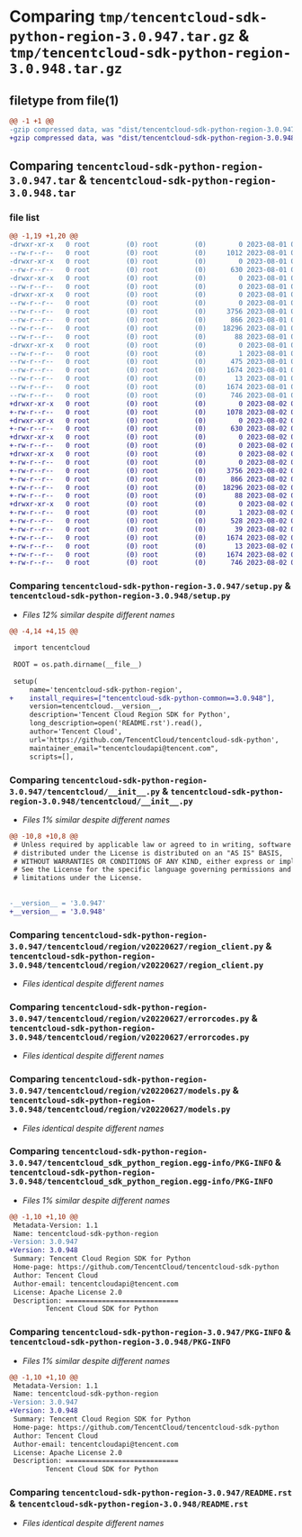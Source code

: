 # Comparing `tmp/tencentcloud-sdk-python-region-3.0.947.tar.gz` & `tmp/tencentcloud-sdk-python-region-3.0.948.tar.gz`

## filetype from file(1)

```diff
@@ -1 +1 @@
-gzip compressed data, was "dist/tencentcloud-sdk-python-region-3.0.947.tar", last modified: Tue Aug  1 00:54:03 2023, max compression
+gzip compressed data, was "dist/tencentcloud-sdk-python-region-3.0.948.tar", last modified: Wed Aug  2 00:35:45 2023, max compression
```

## Comparing `tencentcloud-sdk-python-region-3.0.947.tar` & `tencentcloud-sdk-python-region-3.0.948.tar`

### file list

```diff
@@ -1,19 +1,20 @@
-drwxr-xr-x   0 root         (0) root         (0)        0 2023-08-01 00:54:03.000000 tencentcloud-sdk-python-region-3.0.947/
--rw-r--r--   0 root         (0) root         (0)     1012 2023-08-01 00:54:03.000000 tencentcloud-sdk-python-region-3.0.947/setup.py
-drwxr-xr-x   0 root         (0) root         (0)        0 2023-08-01 00:54:03.000000 tencentcloud-sdk-python-region-3.0.947/tencentcloud/
--rw-r--r--   0 root         (0) root         (0)      630 2023-08-01 00:54:03.000000 tencentcloud-sdk-python-region-3.0.947/tencentcloud/__init__.py
-drwxr-xr-x   0 root         (0) root         (0)        0 2023-08-01 00:54:03.000000 tencentcloud-sdk-python-region-3.0.947/tencentcloud/region/
--rw-r--r--   0 root         (0) root         (0)        0 2023-08-01 00:54:03.000000 tencentcloud-sdk-python-region-3.0.947/tencentcloud/region/__init__.py
-drwxr-xr-x   0 root         (0) root         (0)        0 2023-08-01 00:54:03.000000 tencentcloud-sdk-python-region-3.0.947/tencentcloud/region/v20220627/
--rw-r--r--   0 root         (0) root         (0)        0 2023-08-01 00:54:03.000000 tencentcloud-sdk-python-region-3.0.947/tencentcloud/region/v20220627/__init__.py
--rw-r--r--   0 root         (0) root         (0)     3756 2023-08-01 00:54:03.000000 tencentcloud-sdk-python-region-3.0.947/tencentcloud/region/v20220627/region_client.py
--rw-r--r--   0 root         (0) root         (0)      866 2023-08-01 00:54:03.000000 tencentcloud-sdk-python-region-3.0.947/tencentcloud/region/v20220627/errorcodes.py
--rw-r--r--   0 root         (0) root         (0)    18296 2023-08-01 00:54:03.000000 tencentcloud-sdk-python-region-3.0.947/tencentcloud/region/v20220627/models.py
--rw-r--r--   0 root         (0) root         (0)       88 2023-08-01 00:54:03.000000 tencentcloud-sdk-python-region-3.0.947/setup.cfg
-drwxr-xr-x   0 root         (0) root         (0)        0 2023-08-01 00:54:03.000000 tencentcloud-sdk-python-region-3.0.947/tencentcloud_sdk_python_region.egg-info/
--rw-r--r--   0 root         (0) root         (0)        1 2023-08-01 00:54:03.000000 tencentcloud-sdk-python-region-3.0.947/tencentcloud_sdk_python_region.egg-info/dependency_links.txt
--rw-r--r--   0 root         (0) root         (0)      475 2023-08-01 00:54:03.000000 tencentcloud-sdk-python-region-3.0.947/tencentcloud_sdk_python_region.egg-info/SOURCES.txt
--rw-r--r--   0 root         (0) root         (0)     1674 2023-08-01 00:54:03.000000 tencentcloud-sdk-python-region-3.0.947/tencentcloud_sdk_python_region.egg-info/PKG-INFO
--rw-r--r--   0 root         (0) root         (0)       13 2023-08-01 00:54:03.000000 tencentcloud-sdk-python-region-3.0.947/tencentcloud_sdk_python_region.egg-info/top_level.txt
--rw-r--r--   0 root         (0) root         (0)     1674 2023-08-01 00:54:03.000000 tencentcloud-sdk-python-region-3.0.947/PKG-INFO
--rw-r--r--   0 root         (0) root         (0)      746 2023-08-01 00:54:03.000000 tencentcloud-sdk-python-region-3.0.947/README.rst
+drwxr-xr-x   0 root         (0) root         (0)        0 2023-08-02 00:35:45.000000 tencentcloud-sdk-python-region-3.0.948/
+-rw-r--r--   0 root         (0) root         (0)     1078 2023-08-02 00:35:45.000000 tencentcloud-sdk-python-region-3.0.948/setup.py
+drwxr-xr-x   0 root         (0) root         (0)        0 2023-08-02 00:35:45.000000 tencentcloud-sdk-python-region-3.0.948/tencentcloud/
+-rw-r--r--   0 root         (0) root         (0)      630 2023-08-02 00:35:45.000000 tencentcloud-sdk-python-region-3.0.948/tencentcloud/__init__.py
+drwxr-xr-x   0 root         (0) root         (0)        0 2023-08-02 00:35:45.000000 tencentcloud-sdk-python-region-3.0.948/tencentcloud/region/
+-rw-r--r--   0 root         (0) root         (0)        0 2023-08-02 00:35:45.000000 tencentcloud-sdk-python-region-3.0.948/tencentcloud/region/__init__.py
+drwxr-xr-x   0 root         (0) root         (0)        0 2023-08-02 00:35:45.000000 tencentcloud-sdk-python-region-3.0.948/tencentcloud/region/v20220627/
+-rw-r--r--   0 root         (0) root         (0)        0 2023-08-02 00:35:45.000000 tencentcloud-sdk-python-region-3.0.948/tencentcloud/region/v20220627/__init__.py
+-rw-r--r--   0 root         (0) root         (0)     3756 2023-08-02 00:35:45.000000 tencentcloud-sdk-python-region-3.0.948/tencentcloud/region/v20220627/region_client.py
+-rw-r--r--   0 root         (0) root         (0)      866 2023-08-02 00:35:45.000000 tencentcloud-sdk-python-region-3.0.948/tencentcloud/region/v20220627/errorcodes.py
+-rw-r--r--   0 root         (0) root         (0)    18296 2023-08-02 00:35:45.000000 tencentcloud-sdk-python-region-3.0.948/tencentcloud/region/v20220627/models.py
+-rw-r--r--   0 root         (0) root         (0)       88 2023-08-02 00:35:45.000000 tencentcloud-sdk-python-region-3.0.948/setup.cfg
+drwxr-xr-x   0 root         (0) root         (0)        0 2023-08-02 00:35:45.000000 tencentcloud-sdk-python-region-3.0.948/tencentcloud_sdk_python_region.egg-info/
+-rw-r--r--   0 root         (0) root         (0)        1 2023-08-02 00:35:45.000000 tencentcloud-sdk-python-region-3.0.948/tencentcloud_sdk_python_region.egg-info/dependency_links.txt
+-rw-r--r--   0 root         (0) root         (0)      528 2023-08-02 00:35:45.000000 tencentcloud-sdk-python-region-3.0.948/tencentcloud_sdk_python_region.egg-info/SOURCES.txt
+-rw-r--r--   0 root         (0) root         (0)       39 2023-08-02 00:35:45.000000 tencentcloud-sdk-python-region-3.0.948/tencentcloud_sdk_python_region.egg-info/requires.txt
+-rw-r--r--   0 root         (0) root         (0)     1674 2023-08-02 00:35:45.000000 tencentcloud-sdk-python-region-3.0.948/tencentcloud_sdk_python_region.egg-info/PKG-INFO
+-rw-r--r--   0 root         (0) root         (0)       13 2023-08-02 00:35:45.000000 tencentcloud-sdk-python-region-3.0.948/tencentcloud_sdk_python_region.egg-info/top_level.txt
+-rw-r--r--   0 root         (0) root         (0)     1674 2023-08-02 00:35:45.000000 tencentcloud-sdk-python-region-3.0.948/PKG-INFO
+-rw-r--r--   0 root         (0) root         (0)      746 2023-08-02 00:35:45.000000 tencentcloud-sdk-python-region-3.0.948/README.rst
```

### Comparing `tencentcloud-sdk-python-region-3.0.947/setup.py` & `tencentcloud-sdk-python-region-3.0.948/setup.py`

 * *Files 12% similar despite different names*

```diff
@@ -4,14 +4,15 @@
 
 import tencentcloud
 
 ROOT = os.path.dirname(__file__)
 
 setup(
     name='tencentcloud-sdk-python-region',
+    install_requires=["tencentcloud-sdk-python-common==3.0.948"],
     version=tencentcloud.__version__,
     description='Tencent Cloud Region SDK for Python',
     long_description=open('README.rst').read(),
     author='Tencent Cloud',
     url='https://github.com/TencentCloud/tencentcloud-sdk-python',
     maintainer_email="tencentcloudapi@tencent.com",
     scripts=[],
```

### Comparing `tencentcloud-sdk-python-region-3.0.947/tencentcloud/__init__.py` & `tencentcloud-sdk-python-region-3.0.948/tencentcloud/__init__.py`

 * *Files 1% similar despite different names*

```diff
@@ -10,8 +10,8 @@
 # Unless required by applicable law or agreed to in writing, software
 # distributed under the License is distributed on an "AS IS" BASIS,
 # WITHOUT WARRANTIES OR CONDITIONS OF ANY KIND, either express or implied.
 # See the License for the specific language governing permissions and
 # limitations under the License.
 
 
-__version__ = '3.0.947'
+__version__ = '3.0.948'
```

### Comparing `tencentcloud-sdk-python-region-3.0.947/tencentcloud/region/v20220627/region_client.py` & `tencentcloud-sdk-python-region-3.0.948/tencentcloud/region/v20220627/region_client.py`

 * *Files identical despite different names*

### Comparing `tencentcloud-sdk-python-region-3.0.947/tencentcloud/region/v20220627/errorcodes.py` & `tencentcloud-sdk-python-region-3.0.948/tencentcloud/region/v20220627/errorcodes.py`

 * *Files identical despite different names*

### Comparing `tencentcloud-sdk-python-region-3.0.947/tencentcloud/region/v20220627/models.py` & `tencentcloud-sdk-python-region-3.0.948/tencentcloud/region/v20220627/models.py`

 * *Files identical despite different names*

### Comparing `tencentcloud-sdk-python-region-3.0.947/tencentcloud_sdk_python_region.egg-info/PKG-INFO` & `tencentcloud-sdk-python-region-3.0.948/tencentcloud_sdk_python_region.egg-info/PKG-INFO`

 * *Files 1% similar despite different names*

```diff
@@ -1,10 +1,10 @@
 Metadata-Version: 1.1
 Name: tencentcloud-sdk-python-region
-Version: 3.0.947
+Version: 3.0.948
 Summary: Tencent Cloud Region SDK for Python
 Home-page: https://github.com/TencentCloud/tencentcloud-sdk-python
 Author: Tencent Cloud
 Author-email: tencentcloudapi@tencent.com
 License: Apache License 2.0
 Description: ============================
         Tencent Cloud SDK for Python
```

### Comparing `tencentcloud-sdk-python-region-3.0.947/PKG-INFO` & `tencentcloud-sdk-python-region-3.0.948/PKG-INFO`

 * *Files 1% similar despite different names*

```diff
@@ -1,10 +1,10 @@
 Metadata-Version: 1.1
 Name: tencentcloud-sdk-python-region
-Version: 3.0.947
+Version: 3.0.948
 Summary: Tencent Cloud Region SDK for Python
 Home-page: https://github.com/TencentCloud/tencentcloud-sdk-python
 Author: Tencent Cloud
 Author-email: tencentcloudapi@tencent.com
 License: Apache License 2.0
 Description: ============================
         Tencent Cloud SDK for Python
```

### Comparing `tencentcloud-sdk-python-region-3.0.947/README.rst` & `tencentcloud-sdk-python-region-3.0.948/README.rst`

 * *Files identical despite different names*

